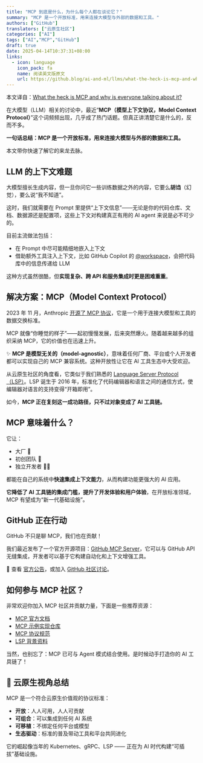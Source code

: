 ```yaml
---
title: "MCP 到底是什么，为什么每个人都在谈论它？"
summary: "MCP 是一个开放标准，用来连接大模型与外部的数据和工具。"
authors: ["GitHub"]
translators: ["云原生社区"]
categories: ["AI"]
tags: ["AI","MCP","GitHub"]
draft: true
date: 2025-04-14T10:37:31+08:00
links:
  - icon: language
    icon_pack: fa
    name: 阅读英文版原文
    url: https://github.blog/ai-and-ml/llms/what-the-heck-is-mcp-and-why-is-everyone-talking-about-it/
---
```


本文译自：[What the heck is MCP and why is everyone talking about it?](https://github.blog/ai-and-ml/llms/what-the-heck-is-mcp-and-why-is-everyone-talking-about-it/)

在大模型（LLM）相关的讨论中，最近“**MCP（模型上下文协议，Model Context Protocol）**”这个词频频出现，几乎成了热门话题。但真正讲清楚它是什么的，反而不多。

**一句话总结：MCP 是一个开放标准，用来连接大模型与外部的数据和工具。**

本文带你快速了解它的来龙去脉。

## LLM 的上下文难题

大模型擅长生成内容，但一旦你问它一些训练数据之外的内容，它要么**胡诌**（幻觉），要么说“我不知道”。

这时，我们就需要在 Prompt 里提供“上下文信息”——无论是你的代码仓库、文档、数据源还是配置项，这些上下文对构建真正有用的 AI agent 来说是必不可少的。

目前主流做法包括：

- 在 Prompt 中尽可能精细地嵌入上下文
- 借助额外工具注入上下文，比如 GitHub Copilot 的 [@workspace](https://code.visualstudio.com/docs/copilot/workspace-context)，会把代码库中的信息传递给 LLM

这种方式虽然很酷，但**实现复杂、跨 API 和服务集成时更是困难重重**。

## 解决方案：MCP（Model Context Protocol）

2023 年 11 月，Anthropic [开源了 MCP 协议](https://www.anthropic.com/news/model-context-protocol)，它是一个用于连接大模型和工具的数据交换标准。

MCP 就像“你睡觉的样子”——起初慢慢发展，后来突然爆火。随着越来越多的组织采纳 MCP，它的价值也在迅速上升。

✨ **MCP 是模型无关的（model-agnostic）**，意味着任何厂商、平台或个人开发者都可以实现自己的 MCP 兼容系统。这种开放性让它在 AI 工具生态中大受欢迎。

从云原生社区的角度看，它类似于我们熟悉的 [Language Server Protocol（LSP）](https://microsoft.github.io/language-server-protocol/)。LSP 诞生于 2016 年，标准化了代码编辑器和语言之间的通信方式，使编辑器对语言的支持变得“开箱即用”。

如今，**MCP 正在复刻这一成功路径，只不过对象变成了 AI 工具链。**

## MCP 意味着什么？

它让：

- 大厂 🏢
- 初创团队 🚀
- 独立开发者 👩‍💻

都能在自己的系统中**快速集成上下文能力**，从而构建功能更强大的 AI 应用。

**它降低了 AI 工具链的集成门槛，提升了开发体验和用户体验**，在开放标准领域，MCP 有望成为“新一代基础设施”。

## GitHub 正在行动

GitHub 不只是聊 MCP，我们也在贡献！

我们最近发布了一个官方开源项目：[GitHub MCP Server](https://github.com/github/github-mcp-server)，它可以与 GitHub API 无缝集成，开发者可以基于它构建自动化和上下文增强工具。

📢 查看 [官方公告](https://github.blog/changelog/2025-04-04-github-mcp-server-public-preview/)，或加入 [GitHub 社区讨论](https://github.com/orgs/community/discussions/categories/announcements)。

## 如何参与 MCP 社区？

非常欢迎你加入 MCP 社区并贡献力量，下面是一些推荐资源：

- [MCP 官方文档](https://modelcontextprotocol.io/introduction)
- [MCP 示例实现仓库](https://github.com/modelcontextprotocol/servers)
- [MCP 协议规范](https://spec.modelcontextprotocol.io/)
- [LSP 背景资料](https://code.visualstudio.com/api/language-extensions/language-server-extension-guide#why-language-server)

当然，也别忘了：MCP 已可与 Agent 模式结合使用。是时候动手打造你的 AI 工具链了！

## 🚀 云原生视角总结

MCP 是一个符合云原生价值观的协议标准：

- **开放**：人人可用，人人可贡献
- **可组合**：可以集成到任何 AI 系统
- **可移植**：不绑定任何平台或模型
- **生态驱动**：标准的普及带动工具和平台共同进化

它的崛起像当年的 Kubernetes、gRPC、LSP —— 正在为 AI 时代构建“可插拔”基础设施。
